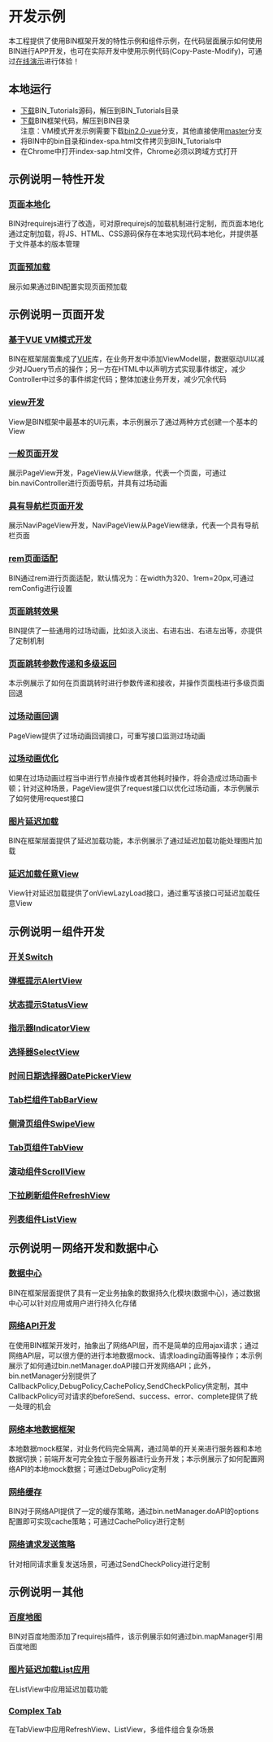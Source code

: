 # 开发示例
本工程提供了使用BIN框架开发的特性示例和组件示例，在代码层面展示如何使用BIN进行APP开发，也可在实际开发中使用示例代码(Copy-Paste-Modify)，可通过[在线演示](http://101.200.215.114:8080/apps/tutorials/index.html)进行体验！

## 本地运行
* [下载](https://github.com/BuildItNow/BIN_Tutorials/archive/master.zip)BIN_Tutorials源码，解压到BIN_Tutorials目录
* [下载](https://github.com/BuildItNow/BIN/archive/bin2.0-vue.zip)BIN框架代码，解压到BIN目录<br/>
注意：VM模式开发示例需要下载[bin2.0-vue](https://github.com/BuildItNow/BIN/tree/bin2.0-vue)分支，其他直接使用[master](https://github.com/BuildItNow/BIN/tree/master)分支
* 将BIN中的bin目录和index-spa.html文件拷贝到BIN_Tutorials中
* 在Chrome中打开index-sap.html文件，Chrome必须以跨域方式打开

## 示例说明－特性开发
### [页面本地化](https://github.com/BuildItNow/BIN_Tutorials/tree/master/lsLoaderDemo)
BIN对requirejs进行了改造，可对原requirejs的加载机制进行定制，而页面本地化通过定制加载，将JS、HTML、CSS源码保存在本地实现代码本地化，并提供基于文件基本的版本管理
### [页面预加载](https://github.com/BuildItNow/BIN_Tutorials/tree/master/prLoaderDemo)
展示如果通过BIN配置实现页面预加载

## 示例说明－页面开发
### [基于VUE VM模式开发](https://github.com/BuildItNow/BIN_Tutorials/tree/master/vmDemo)
BIN在框架层面集成了[VUE](http://cn.vuejs.org/)库，在业务开发中添加ViewModel层，数据驱动UI以减少对JQuery节点的操作；另一方在HTML中以声明方式实现事件绑定，减少Controller中过多的事件绑定代码；整体加速业务开发，减少冗余代码
### [view开发](https://github.com/BuildItNow/BIN_Tutorials/tree/master/viewDemo)
View是BIN框架中最基本的UI元素，本示例展示了通过两种方式创建一个基本的View
### [一般页面开发](https://github.com/BuildItNow/BIN_Tutorials/tree/master/normalPageDemo)
展示PageView开发，PageView从View继承，代表一个页面，可通过bin.naviController进行页面导航，并具有过场动画
### [具有导航栏页面开发](https://github.com/BuildItNow/BIN_Tutorials/tree/master/naviPageDemo)
展示NaviPageView开发，NaviPageView从PageView继承，代表一个具有导航栏页面
### [rem页面适配](https://github.com/BuildItNow/BIN_Tutorials/tree/master/remDemo)
BIN通过rem进行页面适配，默认情况为：在width为320、1rem=20px,可通过remConfig进行设置
### [页面跳转效果](https://github.com/BuildItNow/BIN_Tutorials/tree/master/pageJumpDemo)
BIN提供了一些通用的过场动画，比如淡入淡出、右进右出、右进左出等，亦提供了定制机制
### [页面跳转参数传递和多级返回](https://github.com/BuildItNow/BIN_Tutorials/tree/master/pageJumpParamsDemo)
本示例展示了如何在页面跳转时进行参数传递和接收，并操作页面栈进行多级页面回退
### [过场动画回调](https://github.com/BuildItNow/BIN_Tutorials/tree/master/IOAnimCallbackDemo)
PageView提供了过场动画回调接口，可重写接口监测过场动画
### [过场动画优化](https://github.com/BuildItNow/BIN_Tutorials/tree/master/pageViewRequestDemo)
如果在过场动画过程当中进行节点操作或者其他耗时操作，将会造成过场动画卡顿；针对这种场景，PageView提供了request接口以优化过场动画，本示例展示了如何使用request接口
### [图片延迟加载](https://github.com/BuildItNow/BIN_Tutorials/tree/master/lazyLoadDemo)
BIN在框架层面提供了延迟加载功能，本示例展示了通过延迟加载功能处理图片加载
### [延迟加载任意View](https://github.com/BuildItNow/BIN_Tutorials/tree/master/lazyLoadViewDemo)
View针对延迟加载提供了onViewLazyLoad接口，通过重写该接口可延迟加载任意View

## 示例说明－组件开发
### [开关Switch](https://github.com/BuildItNow/BIN_Tutorials/tree/master/switchDemo)
### [弹框提示AlertView](https://github.com/BuildItNow/BIN_Tutorials/tree/master/alertDemo)
### [状态提示StatusView](https://github.com/BuildItNow/BIN_Tutorials/tree/master/statusDemo)
### [指示器IndicatorView](https://github.com/BuildItNow/BIN_Tutorials/tree/master/indicatorDemo)
### [选择器SelectView](https://github.com/BuildItNow/BIN_Tutorials/tree/master/selectDemo)
### [时间日期选择器DatePickerView](https://github.com/BuildItNow/BIN_Tutorials/tree/master/datePickerDemo)
### [Tab栏组件TabBarView](https://github.com/BuildItNow/BIN_Tutorials/tree/master/tabBarDemo)
### [侧滑页组件SwipeView](https://github.com/BuildItNow/BIN_Tutorials/tree/master/swipeDemo)
### [Tab页组件TabView](https://github.com/BuildItNow/BIN_Tutorials/tree/master/tabDemo)
### [滚动组件ScrollView](https://github.com/BuildItNow/BIN_Tutorials/tree/master/scrollViewDemo)
### [下拉刷新组件RefreshView](https://github.com/BuildItNow/BIN_Tutorials/tree/master/refreshViewDemo)
### [列表组件ListView](https://github.com/BuildItNow/BIN_Tutorials/tree/master/refreshListViewDemo)

## 示例说明－网络开发和数据中心
### [数据中心](https://github.com/BuildItNow/BIN_Tutorials/tree/master/dataCenterDemo)
BIN在框架层面提供了具有一定业务抽象的数据持久化模块(数据中心)，通过数据中心可以针对应用或用户进行持久化存储
### [网络API开发](https://github.com/BuildItNow/BIN_Tutorials/tree/master/netDemo)
在使用BIN框架开发时，抽象出了网络API层，而不是简单的应用ajax请求；通过网络API层，可以很方便的进行本地数据mock、请求loading动画等操作；本示例展示了如何通过bin.netManager.doAPI接口开发网络API；此外，bin.netManager分别提供了CallbackPolicy,DebugPolicy,CachePolicy,SendCheckPolicy供定制，其中CallbackPolicy可对请求的beforeSend、success、error、complete提供了统一处理的机会
### [网络本地数据框架](https://github.com/BuildItNow/BIN_Tutorials/tree/master/netLocalDemo)
本地数据mock框架，对业务代码完全隔离，通过简单的开关来进行服务器和本地数据切换；前端开发可完全独立于服务器进行业务开发；本示例展示了如何配置网络API的本地mock数据；可通过DebugPolicy定制
### [网络缓存](https://github.com/BuildItNow/BIN_Tutorials/tree/master/cacheDemo)
BIN对于网络API提供了一定的缓存策略，通过bin.netManager.doAPI的options配置即可实现cache策略；可通过CachePolicy进行定制
### [网络请求发送策略](https://github.com/BuildItNow/BIN_Tutorials/tree/master/sendCheckDemo)
针对相同请求重复发送场景，可通过SendCheckPolicy进行定制

## 示例说明－其他
### [百度地图](https://github.com/BuildItNow/BIN_Tutorials/tree/master/baiduMapDemo)
BIN对百度地图添加了requirejs插件，该示例展示如何通过bin.mapManager引用百度地图
### [图片延迟加载List应用](https://github.com/BuildItNow/BIN_Tutorials/tree/master/lazyLoadListDemo)
在ListView中应用延迟加载功能
### [Complex Tab](https://github.com/BuildItNow/BIN_Tutorials/tree/master/tabComplexDemo)
在TabView中应用RefreshView、ListView，多组件组合复杂场景

